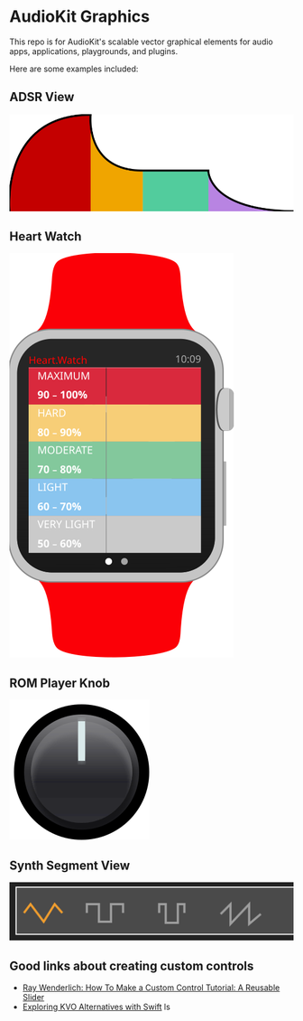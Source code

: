 # AudioKit Graphics

This repo is for AudioKit's scalable vector graphical elements for audio apps, applications, playgrounds, and plugins.

Here are some examples included:

## ADSR View

![ADSR View](SVG/AKADSRView.svg)

## Heart Watch

![Heart Watch](SVG/AKHeartWatch.svg)

## ROM Player Knob

![ROM Player Knob](SVG/AKROMPlayerKnob.svg)

## Synth Segment View

![Synth Segment View](SVG/AKSynthSegmentView.svg)

Good links about creating custom controls
-----------------------------------------
* [Ray Wenderlich: How To Make a Custom Control Tutorial: A Reusable Slider](https://www.raywenderlich.com/76433/how-to-make-a-custom-control-swift)
* [Exploring KVO Alternatives with Swift](http://blog.scottlogic.com/2015/02/11/swift-kvo-alternatives.html)
ls
